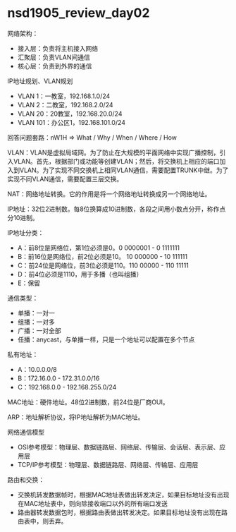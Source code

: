 # nsd1905_review_day02

网络架构：

- 接入层：负责将主机接入网络
- 汇聚层：负责VLAN间通信
- 核心层：负责到外界的通信

IP地址规划、VLAN规划

- VLAN 1：一教室，192.168.1.0/24
- VLAN 2：二教室，192.168.2.0/24
- VLAN 20：20教室，192.168.20.0/24
- VLAN 101：办公区1，192.168.101.0/24

回答问题套路：nW1H => What / Why / When / Where / How

VLAN：VLAN是虚拟局域网。为了防止在大规模的平面网络中实现广播控制，引入VLAN。首先，根据部门或功能等创建VLAN；然后，将交换机上相应的端口加入到VLAN。为了实现不同交换机上相同VLAN通信，需要配置TRUNK中继。为了实现不同VLAN通信，需要配置三层交换。

NAT：网络地址转换。它的作用是将一个网络地址转换成另一个网络地址。

IP地址：32位2进制数。每8位换算成10进制数，各段之间用小数点分开，称作点分10进制。

IP地址分类：

- A：前8位是网络位，第1位必须是0。0 0000001 - 0 1111111
- B：前16位是网络位，前2位必须是10。 10 000000 - 10 111111
- C：前24位是网络位，前3位必须是110。110 00000 - 110 11111
- D：前4位必须是1110，用于多播（也叫组播）
- E：保留

通信类型：

- 单播：一对一
- 组播：一对多
- 广播：一对全部
- 任播：anycast，与单播一样，只是一个地址可以配置在多个节点

私有地址：

- A：10.0.0.0/8
- B：172.16.0.0 - 172.31.0.0/16
- C：192.168.0.0 - 192.168.255.0/24

MAC地址：硬件地址。48位2进制数，前24位是厂商OUI。

ARP：地址解析协议，将IP地址解析为MAC地址。

网络通信模型

* OSI参考模型：物理层、数据链路层、网络层、传输层、会话层、表示层、应用层
* TCP/IP参考模型：物理层、数据链路层、网络层、传输层、应用层

路由和交换：

- 交换机转发数据帧时，根据MAC地址表做出转发决定，如果目标地址没有出现在MAC地址表中，则向除接收端口以外的所有端口发送
- 路由器转发数据包时，根据路由表做出转发决定。如果目标地址没有出现在路由表中，则丢弃。

